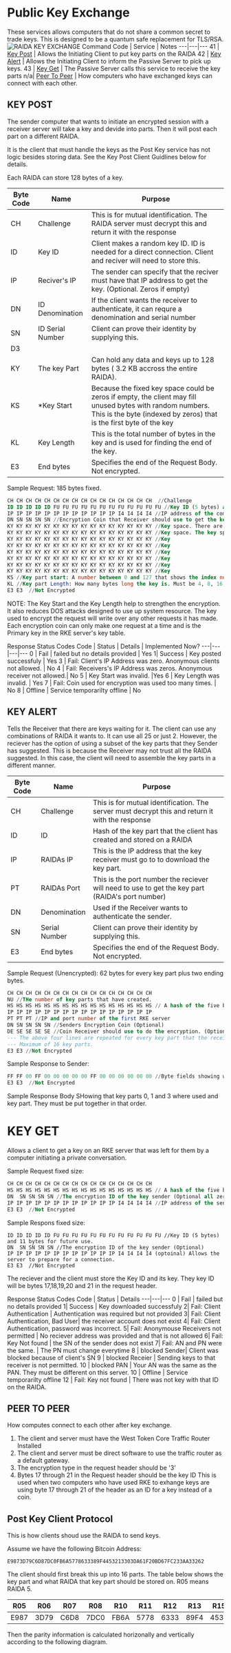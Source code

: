 # Public Key Exchange

These services allows computers that do not share a common secret to trade keys. 
This is designed to be a quantum safe replacement for TLS/RSA.
![RAIDA KEY EXCHANGE](zips/rke.jpg)
Command Code | Service | Notes
---|---|---
41 | [Key Post]( #key-post) | Allows the Initiating Client to put key parts on the RAIDA
42 | [Key Alert](#key-alert) | Allows the Initiating Client to inform the Passive Server to pick up keys. 
43 | [Key Get](#key-get) | The Passive Server calls this service to receive the key parts
n/a| [Peer To Peer](#peer-to-peer) | How computers who have exchanged keys can connect with each other. 

## KEY POST
The sender computer that wants to initiate an encrypted session with a receiver server will take a key and devide into parts. 
Then it will post each part on a different RAIDA.

It is the client that must handle the keys as the Post Key service has not logic besides storing data. 
See the Key Post Client Guidlines below for details. 

Each RAIDA can store 128 bytes of a key.

Byte Code | Name | Purpose
---|---|---
CH | Challenge | This is for mutual identification. The RAIDA server must decrypt this and return it with the response 
ID | Key ID | Client makes a random key ID. ID is needed for a direct connection. Client and reciver will need to store this. 
IP | Reciver's IP | The sender can specify that the reciver must have that IP address to get the key. (Optional. Zeros if empty)
DN | ID Denomination | If the client wants the receiver to authenticate, it can requre a denomination and serial number 
SN | ID Serial Number | Client can prove their identity by supplying this.
D3 | 
KY | The key Part | Can hold any data and keys up to 128 bytes ( 3.2 KB accross the entire RAIDA). 
KS | *Key Start | Because the fixed key space could be zeros if empty, the client may fill unused bytes with random numbers. This is the byte (indexed by zeros) that is the first byte of the key
KL | Key Length | This is the total number of bytes in the key and is used for finding the end of the key. 
E3 | End bytes | Specifies the end of the Request Body. Not encrypted. 

Sample Request: 185 bytes fixed.
```sql
CH CH CH CH CH CH CH CH CH CH CH CH CH CH CH CH  //Challenge
ID ID ID ID ID FU FU FU FU FU FU FU FU FU FU FU FU //Key ID (5 bytes) and 11 bytes for future use. 
IP IP IP IP IP IP IP IP IP IP IP IP I4 I4 I4 I4 //IP address of the computer to receive (Optional. Zeros if empty)
DN SN SN SN SN //Encryption Coin that Receiver should use to get the key (Optional. Zeros if empty)
KY KY KY KY KY KY KY KY KY KY KY KY KY KY KY KY //Key space. There are a fixed 128 bytes of key space in every post
KY KY KY KY KY KY KY KY KY KY KY KY KY KY KY KY //Key space. The key space is a bunch of random numbers.
KY KY KY KY KY KY KY KY KY KY KY KY KY KY KY KY //Key 
KY KY KY KY KY KY KY KY KY KY KY KY KY KY KY KY //Key 
KY KY KY KY KY KY KY KY KY KY KY KY KY KY KY KY //Key 
KY KY KY KY KY KY KY KY KY KY KY KY KY KY KY KY //Key 
KY KY KY KY KY KY KY KY KY KY KY KY KY KY KY KY //Key 
KY KY KY KY KY KY KY KY KY KY KY KY KY KY KY KY //Key 
KS //Key part start: A number between 0 and 127 that shows the index number in the key space where the first byte of the key is located.
KL //Key part Length: How many bytes long the key is. Must be 4, 8, 16, 24, 32 or 40. Other numbers are invalid
E3 E3  //Not Encrypted 
```
NOTE: The Key Start and the Key Length help to strengthen the encryption. It also reduces DOS 
attacks designed to use up system resource. The key used to encrypt the request will write over
any other requests it has made. Each encryption coin can only make one request at a time and is 
the Primary key in the RKE server's key table.

Response Status Codes
Code | Status | Details | Implemented Now?
---|---|---|---
0 | Fail | failed but no details provided | Yes
1| Success | Key posted successfuly | Yes
3 | Fail: Client's IP Address was zero. Anonymous clients not allowed. | No
4 | Fail: Receivers's IP Address was zeros. Anonymous receiver not allowed.| No
5 | Key Start was invalid. |Yes
6 | Key Length was invalid. | Yes
7 | Fail: Coin used for encryption was used too many times. | No
8 | Offline | Service temporarilty offline  | No

## KEY ALERT
Tells the Receiver that there are keys waiting for it. 
The client can use any combinations of RAIDA it wants to. It can use all 25 or just 2.
However, the reciever has the option of using a subset of the key parts that they Sender has suggested. 
This is because the Receiver may not trust all the RAIDA suggested. In this case, the client
will need to assemble the key parts in a different manner. 

Byte Code | Name | Purpose
---|---|---
CH | Challenge | This is for mutual identification. The server must decrypt this and return it with the response 
ID | ID | Hash of the key part that the client has created and stored on a RAIDA
IP | RAIDAs IP | This is the IP address that the key receiver must go to to download the key part. 
PT | RAIDAs Port | This is the port number the reciever will need to use to get the key part (RAIDA's port number) 
DN | Denomination | Used if the Receiver wants to authenticate the sender.  
SN | Serial Number | Client can prove their identity by supplying this.
E3 | End bytes | Specifies the end of the Request Body. Not encrypted. 

Sample Request (Unencrypted): 62 bytes for every key part plus two ending bytes. 
```sql
CH CH CH CH CH CH CH CH CH CH CH CH CH CH CH CH  
NU //THe number of key parts that have created. 
HS HS HS HS HS HS HS HS HS HS HS HS HS HS HS HS // A hash of the five byte Key ID used in the Key Post 
IP IP IP IP IP IP IP IP IP IP IP IP IP IP IP IP 
PT PT PT //IP and port number of the first RKE server
DN SN SN SN SN //Senders Encryption Coin (Optional)
DE SE SE SE SE //Coin Receiver should use to do the encryption. (Optional/future use)
--- The above four lines are repeated for every key part that the receiver is being told about. 
--- Maximum of 16 key parts. 
E3 E3 //Not Encrypted
```

Sample Response to Sender:
```sql
FF FF 00 FF 00 00 00 00 00 FF 00 00 00 00 00 00 //Byte fields showing which key parts were used. 
E3 E3  //Not Encrypted
```
Sample Response Body SHowing that key parts 0, 1 and 3 where used and key part. They must be put together in that order. 



# KEY GET
Allows a client to get a key on an RKE server that was left for them by a computer initiating a private conversation.  

Sample Request fixed size: 
```sql
CH CH CH CH CH CH CH CH CH CH CH CH CH CH CH CH 
HS HS HS HS HS HS HS HS HS HS HS HS HS HS HS HS // A hash of the five byte Key ID used in the Key Post 
DN  SN SN SN SN //The encryption ID of the key sender (Optional all zeros)
IP IP IP IP IP IP IP IP IP IP IP IP I4 I4 I4 I4 //IP address of the sender (Optional all zeros)
E3 E3  //Not Encrypted
```

Sample Respons fixed size: 
```hex
ID ID ID ID ID FU FU FU FU FU FU FU FU FU FU FU FU //Key ID (5 bytes) and 11 bytes for future use. 
DN  SN SN SN SN //The encryption ID of the key sender (Optional) 
IP IP IP IP IP IP IP IP IP IP IP IP I4 I4 I4 I4 (optoinal) Allows the server to prepare for a connection.
E3 E3  //Not Encrypted
```
The reciever and the client must store the Key ID and its key. They key ID will be bytes 17,18,19,20 and 21 in the request header. 

Response Status Codes
Code | Status | Details
---|---|---
0 | Fail | failed but no details provided
1| Success | Key downloaded successfuly
2| Fail: Client Authentication | Authentication was required but not provided
3| Fail: Client Authentication, Bad User| the receiver account does not exist
4| Fail: Client Authentication, password was incorrect.
5| Fail: Anonymouse Receivers not permitted | No reciever address was provided and that is not allowed
6| Fail: Key Not found | the SN of the sender does not exist
7| Fail: AN and PN were the same. | The PN must change everytime
8 | blocked Sender| Client was blocked because of client's SN
9 | blocked Receier | Sending keys to that receiver is not permitted. 
10 | blocked PAN | Your AN was the same as the PAN. They must be different on this server. 
10 | Offline | Service temporarilty offline 
12 | Fail: Key not found | There was not key with that ID on the RAIDA. 



## PEER TO PEER
How computes connect to each other after key exchange. 

1. The client and server must have the West Token Core Traffic Router Installed
2. The client and server must be direct software to use the traffic router as a default gateway. 
3. The encryption type in the request header should be '3'
4. Bytes 17 through 21 in the Request header should be the key ID This is used when two computers who have used RKE to exhange keys are using byte 17 through 21 of the header as an ID for a key instead of a coin. 



## Post Key Client Protocol
This is how clients shoud use the RAIDA to send keys. 

Assume we have the following Bitcoin Address:
```
E9873D79C6D87DC0FB6A5778633389F4453213303DA61F20BD67FC233AA33262
```
The client should first break this up into 16 parts. The table below shows the key part and what RAIDA
that key part should be stored on. R05 means RAIDA 5. 

R05 | R06|R07| R08 | R10| R11| R12| R13| R15| R16| R017| R18| R20| R21| R22| R23|
---|---|---|---|---|---|---|---|---|---|---|---|---|---|---|---|
E987|3D79|C6D8|7DC0|FB6A|5778|6333|89F4|4532|1330|3DA6|1F20|BD67|FC23|3AA3|3262

Then the parity information is calculated horizonally and vertically according to the following diagram. 








